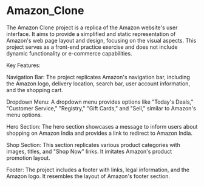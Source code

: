 # Amazon_Clone

The Amazon Clone project is a replica of the Amazon website's user interface. It aims to provide a simplified and static representation of Amazon's web page layout and design, focusing on the visual aspects. This project serves as a front-end practice exercise and does not include dynamic functionality or e-commerce capabilities.

Key Features:

Navigation Bar: The project replicates Amazon's navigation bar, including the Amazon logo, delivery location, search bar, user account information, and the shopping cart.

Dropdown Menu: A dropdown menu provides options like "Today's Deals," "Customer Service," "Registry," "Gift Cards," and "Sell," similar to Amazon's menu options.

Hero Section: The hero section showcases a message to inform users about shopping on Amazon India and provides a link to redirect to Amazon India.

Shop Section: This section replicates various product categories with images, titles, and "Shop Now" links. It imitates Amazon's product promotion layout.

Footer: The project includes a footer with links, legal information, and the Amazon logo. It resembles the layout of Amazon's footer section.
